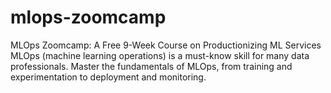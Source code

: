 # mlops-zoomcamp
MLOps Zoomcamp: A Free 9-Week Course on Productionizing ML Services
MLOps (machine learning operations) is a must-know skill for many data professionals. Master the fundamentals of MLOps, from training and experimentation to deployment and monitoring.